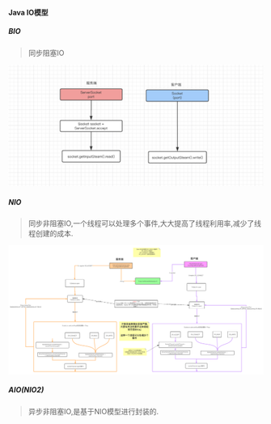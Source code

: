 #### Java IO模型

##### BIO
> 同步阻塞IO

![经典BIO](../../Images/programming/java/BIO实现流程图.png)

##### NIO
> 同步非阻塞IO,一个线程可以处理多个事件,大大提高了线程利用率,减少了线程创建的成本.


![经典NIO](../../Images/programming/java/经典nio实现流程.png)


##### AIO(NIO2)
> 异步非阻塞IO,是基于NIO模型进行封装的.